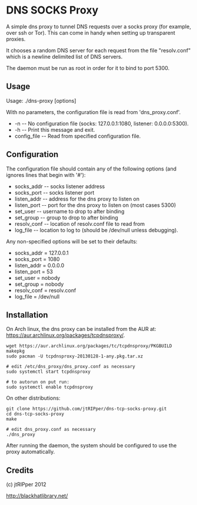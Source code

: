 # DNS SOCKS Proxy

A simple dns proxy to tunnel DNS requests over a socks proxy (for example, over ssh or Tor). This can come in handy when setting up transparent proxies.

It chooses a random DNS server for each request from the file "resolv.conf" which is a newline delimited list of DNS servers. 

The daemon must be run as root in order for it to bind to port 5300.

## Usage

Usage: ./dns-proxy [options]

With no parameters, the configuration file is read from 'dns_proxy.conf'.

* -n          -- No configuration file (socks: 127.0.0.1:1080, listener: 0.0.0.0:5300).
* -h          -- Print this message and exit.
* config_file -- Read from specified configuration file.

## Configuration

The configuration file should contain any of the following options (and ignores lines that begin with '#'):

* socks_addr  -- socks listener address
* socks_port  -- socks listener port
* listen_addr -- address for the dns proxy to listen on
* listen_port -- port for the dns proxy to listen on (most cases 5300)
* set_user    -- username to drop to after binding
* set_group   -- group to drop to after binding
* resolv_conf -- location of resolv.conf file to read from
* log_file    -- location to log to (should be /dev/null unless debugging).

Any non-specified options will be set to their defaults:

* socks_addr  = 127.0.0.1
* socks_port  = 1080
* listen_addr = 0.0.0.0
* listen_port = 53
* set_user    = nobody
* set_group   = nobody
* resolv_conf = resolv.conf
* log_file    = /dev/null

## Installation

On Arch linux, the dns proxy can be installed from the AUR at: https://aur.archlinux.org/packages/tcpdnsproxy/.

```
wget https://aur.archlinux.org/packages/tc/tcpdnsproxy/PKGBUILD
makepkg
sudo pacman -U tcpdnsproxy-20130128-1-any.pkg.tar.xz

# edit /etc/dns_proxy/dns_proxy.conf as necessary
sudo systemctl start tcpdnsproxy

# to autorun on put run:
sudo systemctl enable tcpdnsproxy
```

On other distributions:

```
git clone https://github.com/jtRIPper/dns-tcp-socks-proxy.git
cd dns-tcp-socks-proxy
make

# edit dns_proxy.conf as necessary
./dns_proxy
```

After running the daemon, the system should be configured to use the proxy automatically.

## Credits

(c) jtRIPper 2012

http://blackhatlibrary.net/
